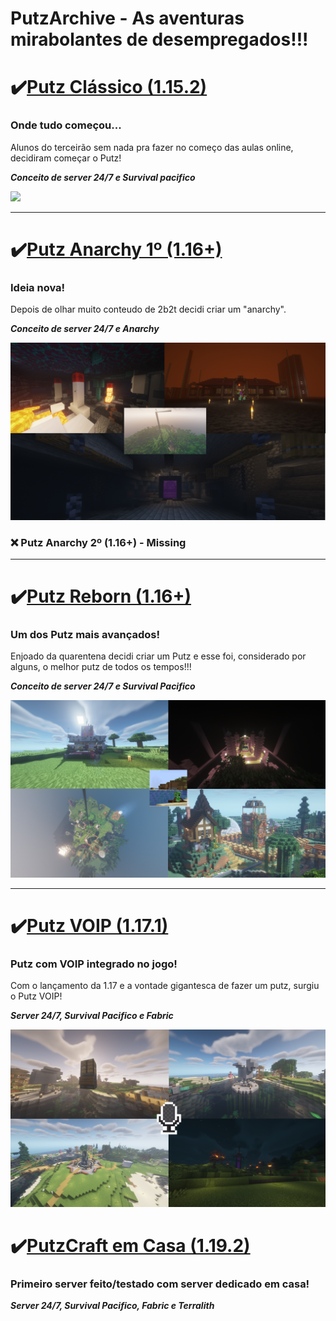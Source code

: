 # PutzArchive - As aventuras mirabolantes de desempregados!!!
  
 # ✔️[Putz Clássico (1.15.2)](https://www.mediafire.com/file/qs7onfl3hd8lzax/PutzCraftClassic.rar/file)
   ### Onde tudo começou...
     
   Alunos do terceirão sem nada pra fazer no começo das aulas online, decidiram começar o Putz!
   
   ***Conceito de server 24/7 e Survival pacifico***
     
   <img src="https://github.com/koidfas/PutzArchive/blob/main/Prints%20Clássico/PutzClassic.png">
    
  ---
  
  # ✔️[Putz Anarchy 1º (1.16+)](https://www.mediafire.com/file/curcbih7ivcpqcj/PutzCraftAnarchy1.rar/file)
   ### Ideia nova!
   
   Depois de olhar muito conteudo de 2b2t decidi criar um "anarchy".
  
   ***Conceito de server 24/7 e Anarchy***
   
   <img src="https://github.com/koidfas/PutzArchive/blob/main/Fotos%20Anarchy/PutzAnarchy.png">
   
 ### ❌ Putz Anarchy 2º (1.16+) - Missing
  
  ---
  
  # ✔️[Putz Reborn (1.16+)](https://www.mediafire.com/file/rhfz1x1mdt7lsfb/PutzCraftReborn.rar/file)
### Um dos Putz mais avançados!

Enjoado da quarentena decidi criar um Putz e esse foi, considerado por alguns, o melhor putz de todos os tempos!!!

***Conceito de server 24/7 e Survival Pacifico***

<img src="https://github.com/koidfas/PutzArchive/blob/main/Prints%20Reborn/PutzCrafrReborn.png">
  
  ---

# ✔️[Putz VOIP (1.17.1)](https://www.mediafire.com/file/1d1gl7djn174cjr/PutzVOIP.rar/file)
### Putz com VOIP integrado no jogo!

Com o lançamento da 1.17 e a vontade gigantesca de fazer um putz, surgiu o Putz VOIP!

***Server 24/7, Survival Pacifico e Fabric***

<img src="https://github.com/koidfas/PutzArchive/blob/main/Prints%20VOID/PutzCraftVoid.png">

# ✔️[PutzCraft em Casa (1.19.2)](https://www.mediafire.com/file/1d1gl7djn174cjr/PutzVOIP.rar/file)
### Primeiro server feito/testado com server dedicado em casa!

***Server 24/7, Survival Pacifico, Fabric e Terralith***
